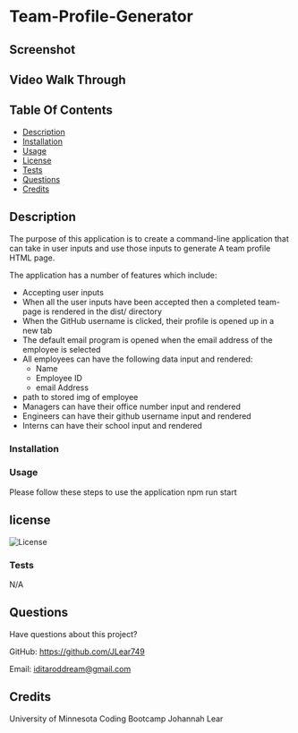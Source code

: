 # Team-Profile-Generator

## Screenshot
[]()

## Video Walk Through 
[]()

  ## Table Of Contents
  * [Description](#description)
  * [Installation](#installation)
  * [Usage](#usage)
  * [License](#license)
  * [Tests](#tests)
  * [Questions](#questions)
  * [Credits](#credits)
  
## Description 
 The purpose of this application is to create a command-line application that can take in user inputs and use those inputs to generate A team profile HTML page.

The application has a number of features which include:

* Accepting user inputs
* When all the user inputs have been accepted then a completed team-page is rendered in the dist/ directory
* When the GitHub username is clicked, their profile is opened up in a new tab
* The default email program is opened when the email address of the employee is selected
* All employees can have the following data input and rendered:
  * Name
  * Employee ID
  * email Address
* path to stored img of employee
* Managers can have their office number input and rendered
* Engineers can have their github username input and rendered
* Interns can have their school input and rendered
  
 ### Installation

  
  ### Usage
  Please follow these steps to use the application
  npm run start
  
  ## license
  ![License](https://img.shields.io/badge/License-MIT-orange.svg)


### Tests
N/A

## Questions
Have questions about this project? <br>

GitHub: https://github.com/JLear749 <br>

Email: iditaroddream@gmail.com <br>

## Credits
University of Minnesota Coding Bootcamp
Johannah Lear
